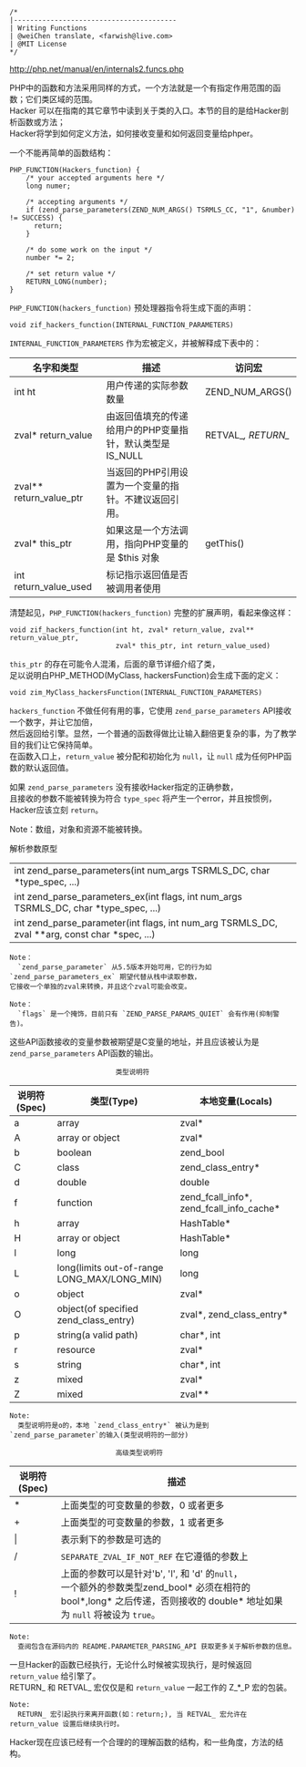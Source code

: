 ```
/*
|----------------------------------------
| Writing Functions
| @weiChen translate, <farwish@live.com>
| @MIT License
*/
```

  http://php.net/manual/en/internals2.funcs.php
  
  PHP中的函数和方法采用同样的方式，一个方法就是一个有指定作用范围的函数；它们类区域的范围。  
  Hacker 可以在指南的其它章节中读到关于类的入口。本节的目的是给Hacker剖析函数或方法；  
  Hacker将学到如何定义方法，如何接收变量和如何返回变量给phper。  
  
  一个不能再简单的函数结构：  
  
```
PHP_FUNCTION(Hackers_function) {
    /* your accepted arguments here */
    long numer;
    
    /* accepting arguments */
    if (zend_parse_parameters(ZEND_NUM_ARGS() TSRMLS_CC, "1", &number) != SUCCESS) {
      return;
    }
    
    /* do some work on the input */
    number *= 2;
    
    /* set return value */
    RETURN_LONG(number);
}
```

  `PHP_FUNCTION(hackers_function)` 预处理器指令将生成下面的声明：  
  
  `void zif_hackers_function(INTERNAL_FUNCTION_PARAMETERS)`  
  
  `INTERNAL_FUNCTION_PARAMETERS` 作为宏被定义，并被解释成下表中的：  
  
| 名字和类型              |  描述                                                     | 访问宏              |  
| ------------------------|-----------------------------------------------------------|-------------------- |  
| int ht                  | 用户传递的实际参数数量                                    | ZEND_NUM_ARGS()     |  
| zval* return_value      | 由返回值填充的传递给用户的PHP变量指针，默认类型是 IS_NULL | RETVAL_*, RETURN_*  |  
| zval** return_value_ptr | 当返回的PHP引用设置为一个变量的指针。不建议返回引用。     |                     |  
| zval* this_ptr          | 如果这是一个方法调用，指向PHP变量的是 $this 对象          | getThis()           |  
| int return_value_used   | 标记指示返回值是否被调用者使用                            |                     |  

清楚起见，`PHP_FUNCTION(hackers_function)` 完整的扩展声明，看起来像这样：  

```
void zif_hackers_function(int ht, zval* return_value, zval** return_value_ptr,
                          zval* this_ptr, int return_value_used)
```

`this_ptr` 的存在可能令人混淆，后面的章节详细介绍了类，  
足以说明白PHP_METHOD(MyClass, hackersFunction)会生成下面的定义：  
```
void zim_MyClass_hackersFunction(INTERNAL_FUNCTION_PARAMETERS)
```

`hackers_function` 不做任何有用的事，它使用 `zend_parse_parameters` API接收一个数字，并让它加倍，  
然后返回给引擎。显然，一个普通的函数得做比让输入翻倍更复杂的事，为了教学目的我们让它保持简单。  
在函数入口上，`return_value` 被分配和初始化为 `null`，让 `null` 成为任何PHP函数的默认返回值。  

如果 `zend_parse_parameters` 没有接收Hacker指定的正确参数，  
且接收的参数不能被转换为符合 `type_spec` 将产生一个error，并且按惯例，Hacker应该立刻 `return`。  

Note：数组，对象和资源不能被转换。  

解析参数原型  

| |
|---
| int zend_parse_parameters(int num_args TSRMLS_DC, char *type_spec, ...)                       |
| int zend_parse_parameters_ex(int flags, int num_args TSRMLS_DC, char *type_spec, ...)         |
| int zend_parse_parameter(int flags, int num_arg TSRMLS_DC, zval **arg, const char *spec, ...) |

```
Note：  
  `zend_parse_parameter` 从5.5版本开始可用，它的行为如 `zend_parse_parameters_ex` 期望代替从栈中读取参数，  
它接收一个单独的zval来转换，并且这个zval可能会改变。
```

```
Note：  
  `flags` 是一个掩饰，目前只有 `ZEND_PARSE_PARAMS_QUIET` 会有作用(抑制警告)。
```

这些API函数接收的变量参数被期望是C变量的地址，并且应该被认为是 `zend_parse_parameters` API函数的输出。

                              类型说明符

| 说明符(Spec)  | 类型(Type)                                        | 本地变量(Locals)
|---            |---                                                |---
| a             | array                                             | zval*
| A             | array or object                                   | zval*
| b             | boolean                                           | zend_bool
| C             | class                                             | zend_class_entry*
| d             | double                                            | double
| f             | function                                          | zend_fcall_info*, zend_fcall_info_cache*
| h             | array                                             | HashTable*
| H             | array or object                                   | HashTable*
| l             | long                                              | long
| L             | long(limits out-of-range <br> LONG_MAX/LONG_MIN)  | long
| o             | object                                            | zval*
| O             | object(of specified zend_class_entry)             | zval*, zend_class_entry*
| p             | string(a valid path)                              | char*, int
| r             | resource                                          | zval*
| s             | string                                            | char*, int
| z             | mixed                                             | zval*
| Z             | mixed                                             | zval**

```
Note:  
  类型说明符是o的，本地 `zend_class_entry*` 被认为是到 `zend_parse_parameter`的输入(类型说明符的一部分)
```

                              高级类型说明符
| 说明符(Spec)  | 描述
|---            |---
| *             | 上面类型的可变数量的参数，0 或者更多
| +             | 上面类型的可变数量的参数，1 或者更多
| \|            | 表示剩下的参数是可选的
| /             | `SEPARATE_ZVAL_IF_NOT_REF` 在它遵循的参数上
| !             | 上面的参数可以是针对'b', 'l', 和 'd' 的`null`，<br> 一个额外的参数类型zend_bool* 必须在相符的bool*,long* 之后传递，否则接收的 double* 地址如果为 `null` 将被设为 `true`。  

```
Note:  
  查阅包含在源码内的 README.PARAMETER_PARSING_API 获取更多关于解析参数的信息。
```

一旦Hacker的函数已经执行，无论什么时候被实现执行，是时候返回 `return_value` 给引擎了。  
RETURN_ 和 RETVAL_ 宏仅仅是和 `return_value` 一起工作的 Z_*_P 宏的包装。

```
Note:  
  RETURN_ 宏引起执行来离开函数(如：return;), 当 RETVAL_ 宏允许在 return_value 设置后继续执行时。
```

Hacker现在应该已经有一个合理的的理解函数的结构，和一些角度，方法的结构。
